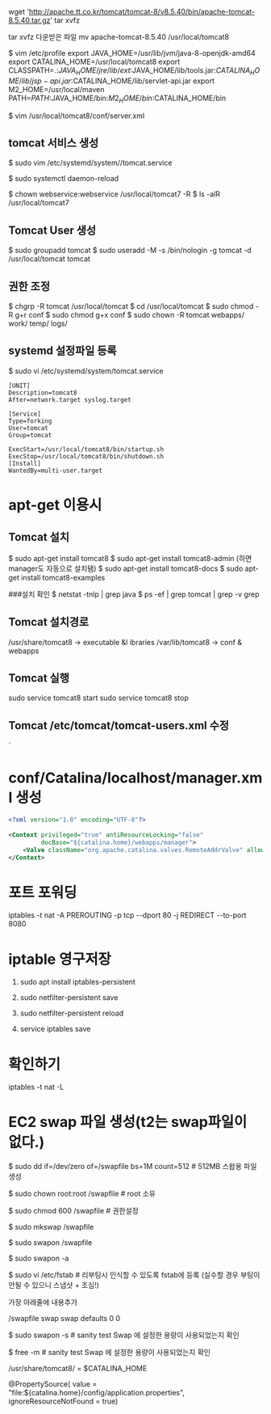 wget 'http://apache.tt.co.kr/tomcat/tomcat-8/v8.5.40/bin/apache-tomcat-8.5.40.tar.gz'
tar xvfz

tar xvfz 다운받은 파일  mv apache-tomcat-8.5.40 /usr/local/tomcat8


$ vim /etc/profile
export JAVA_HOME=/usr/lib/jvm/java-8-openjdk-amd64
export CATALINA_HOME=/usr/local/tomcat8 export CLASSPATH=.:$JAVA_HOME/jre/lib/ext:$JAVA_HOME/lib/tools.jar:$CATALINA_HOME/lib/jsp-api.jar:$CATALINA_HOME/lib/servlet-api.jar export M2_HOME=/usr/local/maven 
PATH=$PATH:$JAVA_HOME/bin:$M2_HOME/bin:$CATALINA_HOME/bin


$ vim /usr/local/tomcat8/conf/server.xml
<Connector port="8080" protocol="HTTP/1.1" URIEncoding ="UTF-8">

## tomcat 서비스 생성

$ sudo vim /etc/systemd/system//tomcat.service


 $ sudo systemctl daemon-reload


$ chown webservice:webservice /usr/local/tomcat7 -R
$ ls -alR /usr/local/tomcat7

## Tomcat User 생성

$ sudo groupadd tomcat
$ sudo useradd -M -s /bin/nologin -g tomcat -d /usr/local/tomcat tomcat


## 권한 조정

$ chgrp -R tomcat /usr/local/tomcat
$ cd /usr/local/tomcat
$ sudo chmod -R g+r conf
$ sudo chmod g+x conf
$ sudo chown -R tomcat webapps/ work/ temp/ logs/

## systemd 설정파일 등록
$ sudo vi /etc/systemd/system/tomcat.service
```
[UNIT]
Description=tomcat8
After=network.target syslog.target

[Service]
Type=forking
User=tomcat
Group=tomcat

ExecStart=/usr/local/tomcat8/bin/startup.sh
ExecStop=/usr/local/tomcat8/bin/shutdown.sh
[Install]
WantedBy=multi-user.target
```



# apt-get 이용시

## Tomcat 설치
$ sudo apt-get install tomcat8
$ sudo apt-get install tomcat8-admin   (하면 manager도 자동으로 설치됌)
$ sudo apt-get install tomcat8-docs
$ sudo apt-get install tomcat8-examples

###설치 확인
$ netstat -tnlp | grep java
$ ps -ef | grep tomcat | grep -v grep

## Tomcat 설치경로
/usr/share/tomcat8  →  executable &l ibraries
/var/lib/tomcat8  →  conf & webapps

## Tomcat 실행
sudo service tomcat8 start
sudo service tomcat8 stop

## Tomcat /etc/tomcat/tomcat-users.xml 수정
<role rolename="manager-gui"/>
<role rolename="manager-script"/>`
<role rolename="manager-jmx"/>
<role rolename="manager-status"/>
<role rolename="admin-gui"/>
<role rolename="admin-script"/>
<user username="admin" password="admin" roles="manager-gui,manager-script,manager-jmx,manager-status,admin-gui,admin-script"/>


# conf/Catalina/localhost/manager.xml 생성
```xml
<?xml version="1.0" encoding="UTF-8"?>
 
<Context privileged="true" antiResourceLocking="false" 
         docBase="${catalina.home}/webapps/manager">
    <Valve className="org.apache.catalina.valves.RemoteAddrValve" allow="^.*$" />
</Context>
```


# 포트 포워딩
iptables -t nat -A PREROUTING -p tcp --dport 80 -j REDIRECT --to-port 8080

# iptable 영구저장
1. sudo apt install iptables-persistent
2. sudo netfilter-persistent save
3. sudo netfilter-persistent reload

2. service iptables save
# 확인하기 
iptables -t nat -L


# EC2 swap 파일 생성(t2는 swap파일이 없다.)


$ sudo dd if=/dev/zero of=/swapfile bs=1M count=512     # 512MB 스왑용 파일 생성
   
$ sudo chown root:root /swapfile    # root 소유
   
$ sudo chmod 600 /swapfile          # 권한설정
   
$ sudo mkswap /swapfile
   
$ sudo swapon /swapfile
  
$ sudo swapon -a
  
   
 
$ sudo vi /etc/fstab        # 리부팅시 인식할 수 있도록 fstab에 등록 (실수할 경우 부팅이 안될 수 있으니 스냅샷 + 조심!)
   
가장 아래줄에 내용추가
   
/swapfile   swap   swap   defaults  0  0
   
 
$ sudo swapon -s    # sanity test  Swap 에 설정한 용량이 사용되었는지 확인
   
$ free -m           # sanity test  Swap 에 설정한 용량이 사용되었는지 확인

/usr/share/tomcat8/ = $CATALINA_HOME

@PropertySource( value = "file:${catalina.home}/config/application.properties", ignoreResourceNotFound = true)
